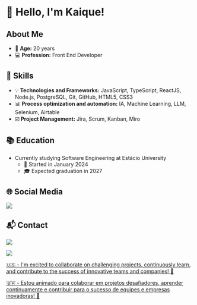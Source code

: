 # 👋 Hello, I'm Kaique!

## About Me
- 🎂 **Age:** 20 years
- 💻 **Profession:** Front End Developer

## 🚀 Skills
- 💡 **Technologies and Frameworks:** JavaScript, TypeScript, ReactJS, Node.js, PostgreSQL, Git, GitHub, HTML5, CSS3
- 📊 **Process optimization and automation:** IA, Machine Learning, LLM, Selenium, Airtable
- ☑️ **Project Management:** Jira, Scrum, Kanban, Miro

## 📚 Education
- Currently studying Software Engineering at Estácio University
  - 📅 Started in January 2024
  - 🎓 Expected graduation in 2027

## 🌐 Social Media
<a href="https://www.linkedin.com/in/kaique-roberto-bruneto-duarte-5b54ab23b/" target="_blank"><img src="https://img.shields.io/badge/LinkedIn-0077B5?style=for-the-badge&logo=linkedin&logoColor=white"><a/>

## 📬 Contact
<a href="mailto:hizztxt@gmail.com" target="_blank"><img src="https://img.shields.io/badge/Gmail-D14836?style=for-the-badge&logo=gmail&logoColor=white"><a/>

<a href="https://api.whatsapp.com/send/?phone=11953874693&text&type=phone_number&app_absent=0" target="_blank"><img src="https://img.shields.io/badge/WhatsApp-25D366?style=for-the-badge&logo=whatsapp&logoColor=white">

🇺🇸 - I'm excited to collaborate on challenging projects, continuously learn, and contribute to the success of innovative teams and companies! 🚀

🇧🇷 - Estou animado para colaborar em projetos desafiadores, aprender continuamente e contribuir para o sucesso de equipes e empresas inovadoras! 🚀
